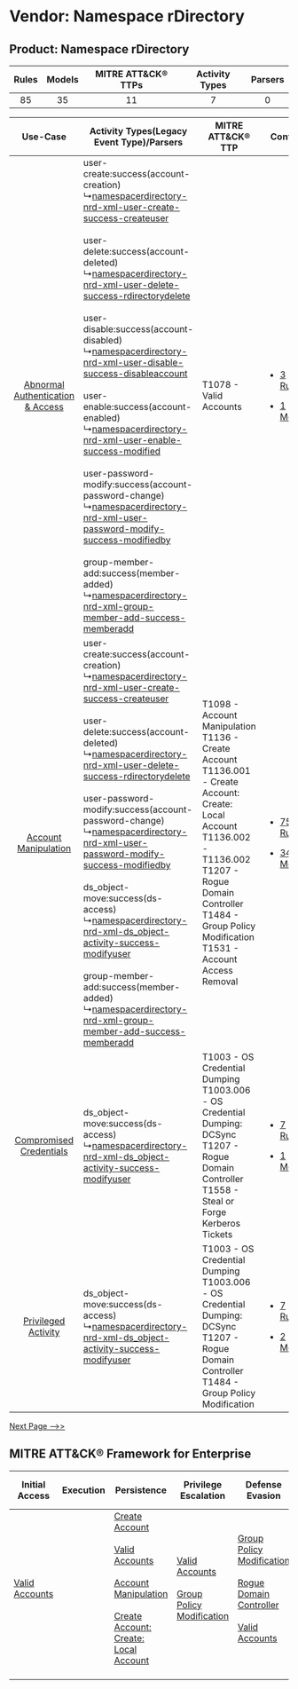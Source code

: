 Vendor: Namespace rDirectory
============================
Product: Namespace rDirectory
-----------------------------
| Rules | Models | MITRE ATT&CK® TTPs | Activity Types | Parsers |
|:-----:|:------:|:------------------:|:--------------:|:-------:|
|  85   |   35   |         11         |       7        |    0    |

|    Use-Case    | Activity Types(Legacy Event Type)/Parsers    | MITRE ATT&CK® TTP    | Content    |
|:----:| ---- | ---- | ---- |
| [Abnormal Authentication & Access](../../../UseCases/uc_abnormal_authentication_&_access.md) |  user-create:success(account-creation)<br> ↳[namespacerdirectory-nrd-xml-user-create-success-createuser](Ps/pC_namespacerdirectorynrdxmlusercreatesuccesscreateuser.md)<br><br> user-delete:success(account-deleted)<br> ↳[namespacerdirectory-nrd-xml-user-delete-success-rdirectorydelete](Ps/pC_namespacerdirectorynrdxmluserdeletesuccessrdirectorydelete.md)<br><br> user-disable:success(account-disabled)<br> ↳[namespacerdirectory-nrd-xml-user-disable-success-disableaccount](Ps/pC_namespacerdirectorynrdxmluserdisablesuccessdisableaccount.md)<br><br> user-enable:success(account-enabled)<br> ↳[namespacerdirectory-nrd-xml-user-enable-success-modified](Ps/pC_namespacerdirectorynrdxmluserenablesuccessmodified.md)<br><br> user-password-modify:success(account-password-change)<br> ↳[namespacerdirectory-nrd-xml-user-password-modify-success-modifiedby](Ps/pC_namespacerdirectorynrdxmluserpasswordmodifysuccessmodifiedby.md)<br><br> group-member-add:success(member-added)<br> ↳[namespacerdirectory-nrd-xml-group-member-add-success-memberadd](Ps/pC_namespacerdirectorynrdxmlgroupmemberaddsuccessmemberadd.md)<br> | T1078 - Valid Accounts<br>    | [<ul><li>3 Rules</li></ul><ul><li>1 Models</li></ul>](RM/r_m_namespace_rdirectory_namespace_rdirectory_Abnormal_Authentication_&_Access.md) |
|    [Account Manipulation](../../../UseCases/uc_account_manipulation.md)    |  user-create:success(account-creation)<br> ↳[namespacerdirectory-nrd-xml-user-create-success-createuser](Ps/pC_namespacerdirectorynrdxmlusercreatesuccesscreateuser.md)<br><br> user-delete:success(account-deleted)<br> ↳[namespacerdirectory-nrd-xml-user-delete-success-rdirectorydelete](Ps/pC_namespacerdirectorynrdxmluserdeletesuccessrdirectorydelete.md)<br><br> user-password-modify:success(account-password-change)<br> ↳[namespacerdirectory-nrd-xml-user-password-modify-success-modifiedby](Ps/pC_namespacerdirectorynrdxmluserpasswordmodifysuccessmodifiedby.md)<br><br> ds_object-move:success(ds-access)<br> ↳[namespacerdirectory-nrd-xml-ds_object-activity-success-modifyuser](Ps/pC_namespacerdirectorynrdxmlds_objectactivitysuccessmodifyuser.md)<br><br> group-member-add:success(member-added)<br> ↳[namespacerdirectory-nrd-xml-group-member-add-success-memberadd](Ps/pC_namespacerdirectorynrdxmlgroupmemberaddsuccessmemberadd.md)<br>    | T1098 - Account Manipulation<br>T1136 - Create Account<br>T1136.001 - Create Account: Create: Local Account<br>T1136.002 - T1136.002<br>T1207 - Rogue Domain Controller<br>T1484 - Group Policy Modification<br>T1531 - Account Access Removal<br> | [<ul><li>75 Rules</li></ul><ul><li>34 Models</li></ul>](RM/r_m_namespace_rdirectory_namespace_rdirectory_Account_Manipulation.md)    |
|          [Compromised Credentials](../../../UseCases/uc_compromised_credentials.md)          |  ds_object-move:success(ds-access)<br> ↳[namespacerdirectory-nrd-xml-ds_object-activity-success-modifyuser](Ps/pC_namespacerdirectorynrdxmlds_objectactivitysuccessmodifyuser.md)<br>    | T1003 - OS Credential Dumping<br>T1003.006 - OS Credential Dumping: DCSync<br>T1207 - Rogue Domain Controller<br>T1558 - Steal or Forge Kerberos Tickets<br>    | [<ul><li>7 Rules</li></ul><ul><li>1 Models</li></ul>](RM/r_m_namespace_rdirectory_namespace_rdirectory_Compromised_Credentials.md)          |
|    [Privileged Activity](../../../UseCases/uc_privileged_activity.md)    |  ds_object-move:success(ds-access)<br> ↳[namespacerdirectory-nrd-xml-ds_object-activity-success-modifyuser](Ps/pC_namespacerdirectorynrdxmlds_objectactivitysuccessmodifyuser.md)<br>    | T1003 - OS Credential Dumping<br>T1003.006 - OS Credential Dumping: DCSync<br>T1207 - Rogue Domain Controller<br>T1484 - Group Policy Modification<br>    | [<ul><li>7 Rules</li></ul><ul><li>2 Models</li></ul>](RM/r_m_namespace_rdirectory_namespace_rdirectory_Privileged_Activity.md)    |
[Next Page -->>](2_ds_namespace_rdirectory_namespace_rdirectory.md)

MITRE ATT&CK® Framework for Enterprise
--------------------------------------
| Initial Access                                                      | Execution | Persistence                                                                                                                                                                                                                                                                                                   | Privilege Escalation                                                                                                                              | Defense Evasion                                                                                                                                                                                                               | Credential Access                                                                                                                                                                                                                                    | Discovery | Lateral Movement | Collection | Command and Control | Exfiltration | Impact                                                                      |
| ------------------------------------------------------------------- | --------- | ------------------------------------------------------------------------------------------------------------------------------------------------------------------------------------------------------------------------------------------------------------------------------------------------------------- | ------------------------------------------------------------------------------------------------------------------------------------------------- | ----------------------------------------------------------------------------------------------------------------------------------------------------------------------------------------------------------------------------- | ---------------------------------------------------------------------------------------------------------------------------------------------------------------------------------------------------------------------------------------------------- | --------- | ---------------- | ---------- | ------------------- | ------------ | --------------------------------------------------------------------------- |
| [Valid Accounts](https://attack.mitre.org/techniques/T1078)<br><br> |           | [Create Account](https://attack.mitre.org/techniques/T1136)<br><br>[Valid Accounts](https://attack.mitre.org/techniques/T1078)<br><br>[Account Manipulation](https://attack.mitre.org/techniques/T1098)<br><br>[Create Account: Create: Local Account](https://attack.mitre.org/techniques/T1136/001)<br><br> | [Valid Accounts](https://attack.mitre.org/techniques/T1078)<br><br>[Group Policy Modification](https://attack.mitre.org/techniques/T1484)<br><br> | [Group Policy Modification](https://attack.mitre.org/techniques/T1484)<br><br>[Rogue Domain Controller](https://attack.mitre.org/techniques/T1207)<br><br>[Valid Accounts](https://attack.mitre.org/techniques/T1078)<br><br> | [OS Credential Dumping](https://attack.mitre.org/techniques/T1003)<br><br>[Steal or Forge Kerberos Tickets](https://attack.mitre.org/techniques/T1558)<br><br>[OS Credential Dumping: DCSync](https://attack.mitre.org/techniques/T1003/006)<br><br> |           |                  |            |                     |              | [Account Access Removal](https://attack.mitre.org/techniques/T1531)<br><br> |